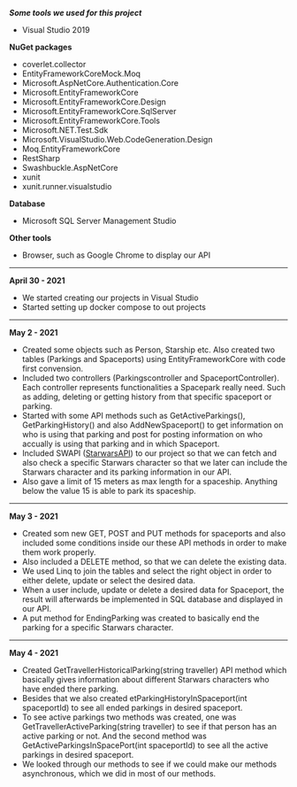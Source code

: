 ***Some tools we used for this project***

- Visual Studio 2019

**NuGet packages**
- coverlet.collector
- EntityFrameworkCoreMock.Moq
- Microsoft.AspNetCore.Authentication.Core
- Microsoft.EntityFrameworkCore
- Microsoft.EntityFrameworkCore.Design
- Microsoft.EntityFrameworkCore.SqlServer
- Microsoft.EntityFrameworkCore.Tools
- Microsoft.NET.Test.Sdk
- Microsoft.VisualStudio.Web.CodeGeneration.Design
- Moq.EntityFrameworkCore
- RestSharp
- Swashbuckle.AspNetCore
- xunit
- xunit.runner.visualstudio

**Database**
- Microsoft SQL Server Management Studio

**Other tools**
- Browser, such as Google Chrome to display our API

---

**April 30 - 2021**

- We started creating our projects in Visual Studio
- Started setting up docker compose to out projects

---

**May 2 - 2021**

- Created some objects such as Person, Starship etc. Also created two tables (Parkings and Spaceports) using EntityFrameworkCore with code first convension. 
- Included two controllers (Parkingscontroller and SpaceportController). Each controller represents functionalities a Spacepark really need. Such as adding, deleting or getting history from that specific spaceport or parking.  
- Started with some API methods such as GetActiveParkings(), GetParkingHistory() and also AddNewSpaceport() to get information on who is using that parking and post for posting information on who accually is using that parking and in which Spaceport.  
- Included SWAPI ([StarwarsAPI](https://swapi.dev/)) to our project so that we can fetch and also check a specific Starwars character so that we later can include the Starwars character and its parking information in our API.
- Also gave a limit of 15 meters as max length for a spaceship. Anything below the value 15 is able to park its spaceship. 


---

**May 3 - 2021**

- Created som new GET, POST and PUT methods for spaceports and also included some conditions inside our these API methods in order to make them work properly. 
- Also included a DELETE method, so that we can delete the existing data. 
-  We used Linq to join the tables and select the right object in order to either delete, update or select the desired data.
-  When a user include, update or delete a desired data for Spaceport, the result will afterwards be implemented in SQL database and displayed in our API.
-  A put method for EndingParking was created to basically end the parking for a specific Starwars character. 

---

**May 4 - 2021**

- Created GetTravellerHistoricalParking(string traveller) API method which basically gives information about different Starwars characters who have ended there parking. 
- Besides that we also created etParkingHistoryInSpaceport(int spaceportId) to see all ended parkings in desired spaceport. 
- To see active parkings two methods was created, one was GetTravellerActiveParking(string traveller) to see if that person has an active parking or not. And the second method was GetActiveParkingsInSpacePort(int spaceportId) to see all the active parkings in desired spaceport.
- We looked through our methods to see if we could make our methods asynchronous, which we did in most of our methods.
